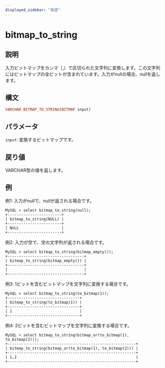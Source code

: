 ```yaml
---
displayed_sidebar: "英語"
---
```


# bitmap_to_string

## 説明

入力ビットマップをカンマ（,）で区切られた文字列に変換します。この文字列にはビットマップの全ビットが含まれています。入力がnullの場合、nullを返します。

## 構文

```Haskell
VARCHAR BITMAP_TO_STRING(BITMAP input)
```

## パラメータ

`input`: 変換するビットマップです。

## 戻り値

VARCHAR型の値を返します。

## 例

例1: 入力がnullで、nullが返される場合です。

```Plain Text
MySQL > select bitmap_to_string(null);
+------------------------+
| bitmap_to_string(NULL) |
+------------------------+
| NULL                   |
+------------------------+
```

例2: 入力が空で、空の文字列が返される場合です。

```Plain Text
MySQL > select bitmap_to_string(bitmap_empty());
+----------------------------------+
| bitmap_to_string(bitmap_empty()) |
+----------------------------------+
|                                  |
+----------------------------------+
```

例3: 1ビットを含むビットマップを文字列に変換する場合です。

```Plain Text
MySQL > select bitmap_to_string(to_bitmap(1));
+--------------------------------+
| bitmap_to_string(to_bitmap(1)) |
+--------------------------------+
| 1                              |
+--------------------------------+
```

例4: 2ビットを含むビットマップを文字列に変換する場合です。

```Plain Text
MySQL > select bitmap_to_string(bitmap_or(to_bitmap(1), to_bitmap(2)));
+---------------------------------------------------------+
| bitmap_to_string(bitmap_or(to_bitmap(1), to_bitmap(2))) |
+---------------------------------------------------------+
| 1,2                                                     |
+---------------------------------------------------------+
```